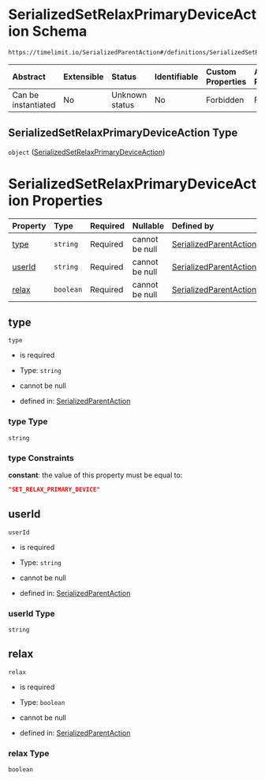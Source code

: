 # SerializedSetRelaxPrimaryDeviceAction Schema

```txt
https://timelimit.io/SerializedParentAction#/definitions/SerializedSetRelaxPrimaryDeviceAction
```

| Abstract            | Extensible | Status         | Identifiable | Custom Properties | Additional Properties | Access Restrictions | Defined In                                                                                        |
| :------------------ | :--------- | :------------- | :----------- | :---------------- | :-------------------- | :------------------ | :------------------------------------------------------------------------------------------------ |
| Can be instantiated | No         | Unknown status | No           | Forbidden         | Forbidden             | none                | [SerializedParentAction.schema.json\*](SerializedParentAction.schema.json "open original schema") |

## SerializedSetRelaxPrimaryDeviceAction Type

`object` ([SerializedSetRelaxPrimaryDeviceAction](serializedparentaction-definitions-serializedsetrelaxprimarydeviceaction.md))

# SerializedSetRelaxPrimaryDeviceAction Properties

| Property          | Type      | Required | Nullable       | Defined by                                                                                                                                                                                                                                 |
| :---------------- | :-------- | :------- | :------------- | :----------------------------------------------------------------------------------------------------------------------------------------------------------------------------------------------------------------------------------------- |
| [type](#type)     | `string`  | Required | cannot be null | [SerializedParentAction](serializedparentaction-definitions-serializedsetrelaxprimarydeviceaction-properties-type.md "https://timelimit.io/SerializedParentAction#/definitions/SerializedSetRelaxPrimaryDeviceAction/properties/type")     |
| [userId](#userid) | `string`  | Required | cannot be null | [SerializedParentAction](serializedparentaction-definitions-serializedsetrelaxprimarydeviceaction-properties-userid.md "https://timelimit.io/SerializedParentAction#/definitions/SerializedSetRelaxPrimaryDeviceAction/properties/userId") |
| [relax](#relax)   | `boolean` | Required | cannot be null | [SerializedParentAction](serializedparentaction-definitions-serializedsetrelaxprimarydeviceaction-properties-relax.md "https://timelimit.io/SerializedParentAction#/definitions/SerializedSetRelaxPrimaryDeviceAction/properties/relax")   |

## type

`type`

- is required

- Type: `string`

- cannot be null

- defined in: [SerializedParentAction](serializedparentaction-definitions-serializedsetrelaxprimarydeviceaction-properties-type.md "https://timelimit.io/SerializedParentAction#/definitions/SerializedSetRelaxPrimaryDeviceAction/properties/type")

### type Type

`string`

### type Constraints

**constant**: the value of this property must be equal to:

```json
"SET_RELAX_PRIMARY_DEVICE"
```

## userId

`userId`

- is required

- Type: `string`

- cannot be null

- defined in: [SerializedParentAction](serializedparentaction-definitions-serializedsetrelaxprimarydeviceaction-properties-userid.md "https://timelimit.io/SerializedParentAction#/definitions/SerializedSetRelaxPrimaryDeviceAction/properties/userId")

### userId Type

`string`

## relax

`relax`

- is required

- Type: `boolean`

- cannot be null

- defined in: [SerializedParentAction](serializedparentaction-definitions-serializedsetrelaxprimarydeviceaction-properties-relax.md "https://timelimit.io/SerializedParentAction#/definitions/SerializedSetRelaxPrimaryDeviceAction/properties/relax")

### relax Type

`boolean`
